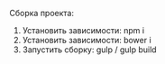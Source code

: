 Сборка проекта:

1) Установить зависимости: npm i
2) Установить зависимости: bower i
3) Запустить сборку: gulp / gulp build

